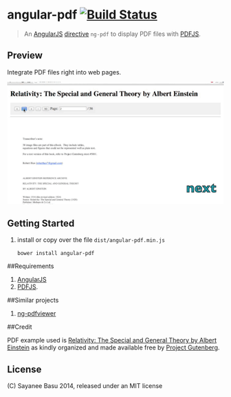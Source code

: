 # angular-pdf [![Build Status](https://travis-ci.org/addyosmani/grunt-uncss.png?branch=master)](https://travis-ci.org/addyosmani/grunt-uncss)


>An [AngularJS](http://angularjs.org/) [directive](http://docs.angularjs.org/guide/directive) `ng-pdf` to display PDF files with [PDFJS](http://mozilla.github.io/pdf.js/).

## Preview

Integrate PDF files right into web pages.

![Angular PDF](ng-pdf.gif)

## Getting Started

1. install or copy over the file `dist/angular-pdf.min.js`
    
    ```
    bower install angular-pdf
    ```


##Requirements

1. [AngularJS](http://angularjs.org/) 
1. [PDFJS](http://mozilla.github.io/pdf.js/).

##Similar projects

1. [ng-pdfviewer](https://github.com/akrennmair/ng-pdfviewer)


##Credit

PDF example used is [Relativity: The Special and General Theory by Albert Einstein](http://www.gutenberg.org/ebooks/30155) as kindly organized and made available free by [Project Gutenberg](http://www.gutenberg.org/wiki/Main_Page).


## License

(C) Sayanee Basu 2014, released under an MIT license
